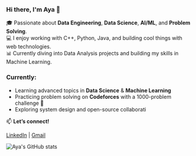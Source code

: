 ### Hi there, I'm Aya 👋

🎓 Passionate about  **Data Engineering**, **Data Science**, **AI/ML**, and **Problem Solving**.  
💻 I enjoy working with C++, Python, Java, and building cool things with web technologies.  
📊 Currently diving into Data Analysis projects and building my skills in Machine Learning.

### Currently:
- Learning advanced topics in **Data Science** & **Machine Learning**
- Practicing problem solving on **Codeforces** with a 1000-problem challenge 💪
- Exploring system design and open-source collaborati
  
📫 **Let’s connect!**

  [LinkedIn](https://www.linkedin.com/in/ayaalaa-)     |    [Gmail](alaahamed2413@gmail.com)



![Aya's GitHub stats](https://github-readme-stats.vercel.app/api?username=Aya-114&show_icons=true&theme=gruvbox_light)
